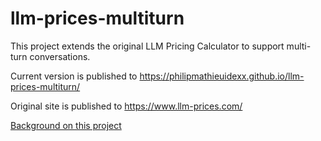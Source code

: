# llm-prices-multiturn

This project extends the original LLM Pricing Calculator to support multi-turn conversations.

Current version is published to https://philipmathieuidexx.github.io/llm-prices-multiturn/

Original site is published to https://www.llm-prices.com/

[Background on this project](https://simonwillison.net/2025/May/7/llm-prices/)
